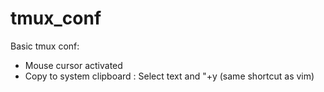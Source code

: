 # tmux_conf

Basic tmux conf:
  * Mouse cursor activated
  * Copy to system clipboard : Select text and "+y (same shortcut as vim)
